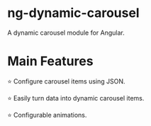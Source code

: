 # ng-dynamic-carousel
A dynamic carousel module for Angular.

# Main Features

:star: Configure carousel items using JSON.

:star: Easily turn data into dynamic carousel items.

:star: Configurable animations.
